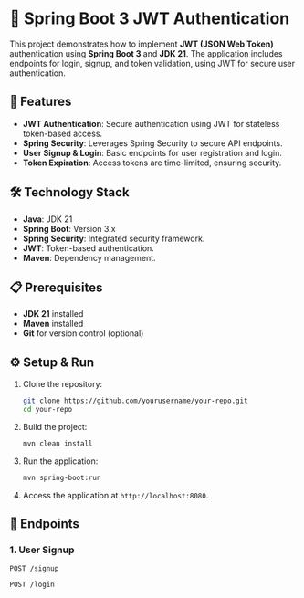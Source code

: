 # 🔐 Spring Boot 3 JWT Authentication

This project demonstrates how to implement **JWT (JSON Web Token)** authentication using **Spring Boot 3** and **JDK 21**. The application includes endpoints for login, signup, and token validation, using JWT for secure user authentication.

## 🚀 Features

- **JWT Authentication**: Secure authentication using JWT for stateless token-based access.
- **Spring Security**: Leverages Spring Security to secure API endpoints.
- **User Signup & Login**: Basic endpoints for user registration and login.
- **Token Expiration**: Access tokens are time-limited, ensuring security.

## 🛠️ Technology Stack

- **Java**: JDK 21
- **Spring Boot**: Version 3.x
- **Spring Security**: Integrated security framework.
- **JWT**: Token-based authentication.
- **Maven**: Dependency management.

## 📋 Prerequisites

- **JDK 21** installed
- **Maven** installed
- **Git** for version control (optional)

## ⚙️ Setup & Run

1. Clone the repository:

    ```bash
    git clone https://github.com/yourusername/your-repo.git
    cd your-repo
    ```

2. Build the project:

    ```bash
    mvn clean install
    ```

3. Run the application:

    ```bash
    mvn spring-boot:run
    ```

4. Access the application at `http://localhost:8080`.

## 📝 Endpoints

### 1. User Signup

```http
POST /signup

POST /login